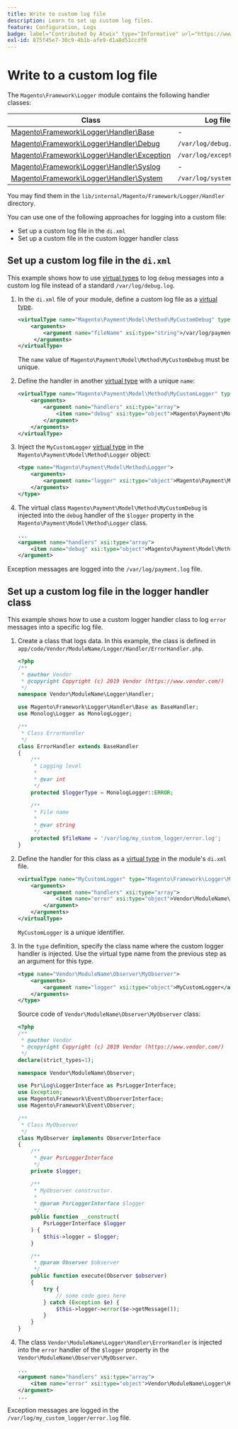 ```yaml
---
title: Write to custom log file
description: Learn to set up custom log files.
feature: Configuration, Logs
badge: label="Contributed by Atwix" type="Informative" url="https://www.atwix.com/" tooltip="Atwix"
exl-id: 875f45e7-30c9-4b1b-afe9-d1a8d51ccdf0
---
```

# Write to a custom log file

The `Magento\Framework\Logger` module contains the following handler classes:

| Class | Log file |
| ----- | -------- |
| [Magento\Framework\Logger\Handler\Base][base] | - |
| [Magento\Framework\Logger\Handler\Debug][debug] | `/var/log/debug.log` |
| [Magento\Framework\Logger\Handler\Exception][exception] | `/var/log/exception.log` |
| [Magento\Framework\Logger\Handler\Syslog][syslog] | - |
| [Magento\Framework\Logger\Handler\System][system] | `/var/log/system.log` |

You may find them in the `lib/internal/Magento/Framework/Logger/Handler` directory.

You can use one of the following approaches for logging into a custom file:

-  Set up a custom log file in the `di.xml`
-  Set up a custom file in the custom logger handler class

## Set up a custom log file in the `di.xml`

This example shows how to use [virtual types](https://developer.adobe.com/commerce/php/development/build/dependency-injection-file/#virtual-types) to log `debug` messages into a custom log file instead of a standard `/var/log/debug.log`.

1. In the `di.xml` file of your module, define a custom log file as a [virtual type](https://developer.adobe.com/commerce/php/development/build/dependency-injection-file/#virtual-types).

   ```xml
   <virtualType name="Magento\Payment\Model\Method\MyCustomDebug" type="Magento\Framework\Logger\Handler\Base">
       <arguments>
           <argument name="fileName" xsi:type="string">/var/log/payment.log</argument>
        </arguments>
   </virtualType>
   ```

   The `name` value of `Magento\Payment\Model\Method\MyCustomDebug` must be unique.

1. Define the handler in another [virtual type](https://developer.adobe.com/commerce/php/development/build/dependency-injection-file/#virtual-types) with a unique `name`:

   ```xml
   <virtualType name="Magento\Payment\Model\Method\MyCustomLogger" type="Magento\Framework\Logger\Monolog">
       <arguments>
           <argument name="handlers" xsi:type="array">
               <item name="debug" xsi:type="object">Magento\Payment\Model\Method\MyCustomDebug</item>
           </argument>
       </arguments>
   </virtualType>
   ```

1. Inject the `MyCustomLogger` [virtual type](https://developer.adobe.com/commerce/php/development/build/dependency-injection-file/#virtual-types) in the `Magento\Payment\Model\Method\Logger` object:

   ```xml
   <type name="Magento\Payment\Model\Method\Logger">
       <arguments>
           <argument name="logger" xsi:type="object">Magento\Payment\Model\Method\MyCustomLogger</argument>
       </arguments>
   </type>
   ```

1. The virtual class `Magento\Payment\Model\Method\MyCustomDebug` is injected into the `debug` handler of the `$logger` property in the `Magento\Payment\Model\Method\Logger` class.

   ```xml
   ...
   <argument name="handlers" xsi:type="array">
       <item name="debug" xsi:type="object">Magento\Payment\Model\Method\MyCustomDebug</item>
   </argument>
   ```

Exception messages are logged into the `/var/log/payment.log` file.

## Set up a custom log file in the logger handler class

This example shows how to use a custom logger handler class to log `error` messages into a specific log file.

1. Create a class that logs data. In this example, the class is defined in `app/code/Vendor/ModuleName/Logger/Handler/ErrorHandler.php`.

   ```php
   <?php
   /**
    * @author Vendor
    * @copyright Copyright (c) 2019 Vendor (https://www.vendor.com/)
    */
   namespace Vendor\ModuleName\Logger\Handler;

   use Magento\Framework\Logger\Handler\Base as BaseHandler;
   use Monolog\Logger as MonologLogger;

   /**
    * Class ErrorHandler
    */
   class ErrorHandler extends BaseHandler
   {
       /**
        * Logging level
        *
        * @var int
        */
       protected $loggerType = MonologLogger::ERROR;

       /**
        * File name
        *
        * @var string
        */
       protected $fileName = '/var/log/my_custom_logger/error.log';
   }
   ```

1. Define the handler for this class as a [virtual type](https://developer.adobe.com/commerce/php/development/build/dependency-injection-file/#virtual-types) in the module's `di.xml` file.

   ```xml
   <virtualType name="MyCustomLogger" type="Magento\Framework\Logger\Monolog">
       <arguments>
           <argument name="handlers" xsi:type="array">
               <item name="error" xsi:type="object">Vendor\ModuleName\Logger\Handler\ErrorHandler</item>
           </argument>
       </arguments>
   </virtualType>
   ```

   `MyCustomLogger` is a unique identifier.

1. In the `type` definition, specify the class name where the custom logger handler is injected. Use the virtual type name from the previous step as an argument for this type.

   ```xml
   <type name="Vendor\ModuleName\Observer\MyObserver">
       <arguments>
           <argument name="logger" xsi:type="object">MyCustomLogger</argument>
       </arguments>
   </type>
   ```

   Source code of `Vendor\ModuleName\Observer\MyObserver` class:

   ```php
   <?php
   /**
    * @author Vendor
    * @copyright Copyright (c) 2019 Vendor (https://www.vendor.com/)
    */
   declare(strict_types=1);

   namespace Vendor\ModuleName\Observer;

   use Psr\Log\LoggerInterface as PsrLoggerInterface;
   use Exception;
   use Magento\Framework\Event\ObserverInterface;
   use Magento\Framework\Event\Observer;

   /**
    * Class MyObserver
    */
   class MyObserver implements ObserverInterface
   {
       /**
        * @var PsrLoggerInterface
        */
       private $logger;

       /**
        * MyObserver constructor.
        *
        * @param PsrLoggerInterface $logger
        */
       public function __construct(
           PsrLoggerInterface $logger
       ) {
           $this->logger = $logger;
       }

       /**
        * @param Observer $observer
        */
       public function execute(Observer $observer)
       {
           try {
               // some code goes here
           } catch (Exception $e) {
               $this->logger->error($e->getMessage());
           }
       }
   }
   ```

1. The class `Vendor\ModuleName\Logger\Handler\ErrorHandler` is injected into the `error` handler of the `$logger` property in the `Vendor\ModuleName\Observer\MyObserver`.

   ```xml
   ...
   <argument name="handlers" xsi:type="array">
       <item name="error" xsi:type="object">Vendor\ModuleName\Logger\Handler\ErrorHandler</item>
   </argument>
   ...
   ```

Exception messages are logged in the `/var/log/my_custom_logger/error.log` file.

<!-- link definitions -->

[base]: https://github.com/magento/magento2/blob/2.4/lib/internal/Magento/Framework/Logger/Handler/Base.php
[debug]: https://github.com/magento/magento2/blob/2.4/lib/internal/Magento/Framework/Logger/Handler/Debug.php
[exception]: https://github.com/magento/magento2/blob/2.4/lib/internal/Magento/Framework/Logger/Handler/Exception.php
[syslog]: https://github.com/magento/magento2/blob/2.4/lib/internal/Magento/Framework/Logger/Handler/Syslog.php
[system]: https://github.com/magento/magento2/blob/2.4/lib/internal/Magento/Framework/Logger/Handler/System.php
